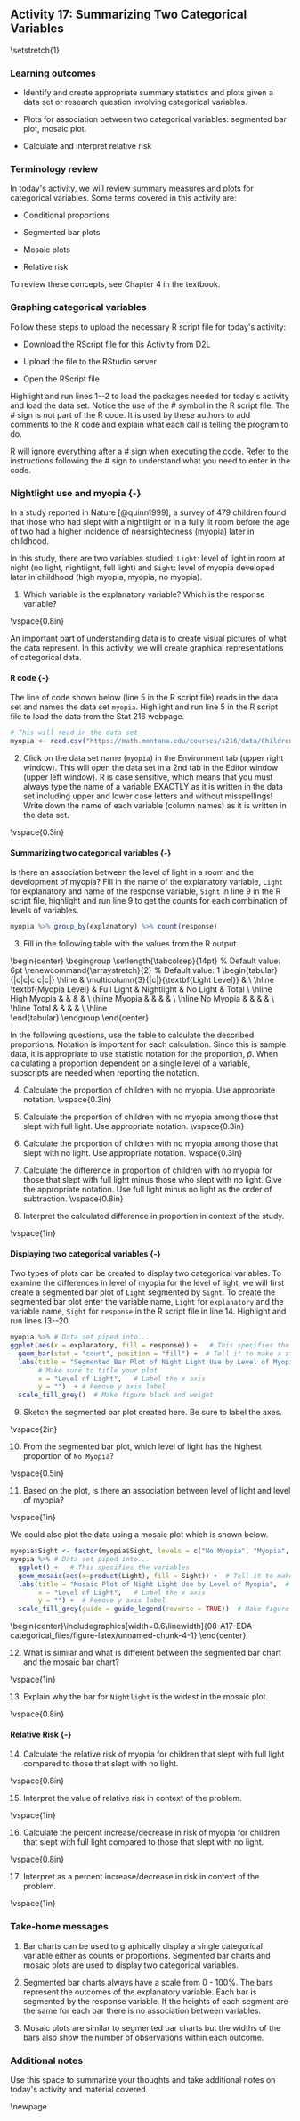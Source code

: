 ## Activity 17:  Summarizing Two Categorical Variables


\setstretch{1}

### Learning outcomes

* Identify and create appropriate summary statistics and plots given a data set or research question involving categorical variables.
  
* Plots for association between two categorical variables:
  segmented bar plot, mosaic plot.
  
* Calculate and interpret relative risk
  
### Terminology review

In today's activity, we will review summary measures and plots for categorical variables.  Some terms covered in this activity are:

* Conditional proportions 

* Segmented bar plots

* Mosaic plots

* Relative risk

To review these concepts, see Chapter 4 in the textbook.  

### Graphing categorical variables

Follow these steps to upload the necessary R script file for today's activity: 

* Download the RScript file for this Activity from D2L

* Upload the file to the RStudio server

* Open the RScript file 

Highlight and run lines 1--2 to load the packages needed for today's activity and load the data set. Notice the use of the \# symbol in the R script file.  The \# sign is not part of the R code. It is used by these authors to add comments to the R code and explain what each call is telling the program to do.

R will ignore everything after a \# sign when executing the code. Refer to the instructions following the \# sign to understand what you need to enter in the code.

### Nightlight use and myopia {-}

In a study reported in Nature [@quinn1999], a survey of 479 children found that those who had slept with a nightlight or in a fully lit room before the age of two had a higher incidence of nearsightedness (myopia) later in childhood.

In this study, there are two variables studied: `Light`: level of light in room at night (no light, nightlight, full light) and `Sight`: level of myopia developed later in childhood (high myopia, myopia, no myopia).  

1. Which variable is the explanatory variable? Which is the response variable?

\vspace{0.8in}

An important part of understanding data is to create visual pictures of what the data represent.  In this activity, we will create graphical representations of categorical data.  

#### R code {-}

The line of code shown below (line 5 in the R script file) reads in the data set and names the data set `myopia`.  Highlight and run line 5 in the R script file to load the data from the Stat 216 webpage.


``` r
# This will read in the data set
myopia <- read.csv("https://math.montana.edu/courses/s216/data/ChildrenLightSight.csv") 
```

2.  Click on the data set name (`myopia`) in the Environment tab (upper right window).  This will open the data set in a 2nd tab in the Editor window (upper left window).  R is case sensitive, which means that you must always type the name of a variable EXACTLY as it is written in the data set including upper and lower case letters and without misspellings!  Write down the name of each variable (column names) as it is written in the data set.  

\vspace{0.3in}

#### Summarizing two categorical variables {-}

Is there an association between the level of light in a room and the development of myopia?  Fill in the name of the explanatory variable, `Light` for explanatory and name of the response variable, `Sight` in line 9 in the R script file, highlight and run line 9 to get the counts for each combination of levels of variables. 


``` r
myopia %>% group_by(explanatory) %>% count(response)
```

3.  Fill in the following table with the values from the R output.

\begin{center}
\begingroup
\setlength{\tabcolsep}{14pt} % Default value: 6pt
\renewcommand{\arraystretch}{2} % Default value: 1
\begin{tabular}{|c|c|c|c|c|}
\hline
 & \multicolumn{3}{|c|}{\textbf{Light Level}} & \\ \hline
\textbf{Myopia Level} & Full Light & Nightlight & No Light & Total \\ \hline
 High Myopia & & & & \\ \hline
 Myopia & & & & \\ \hline
 No Myopia & & & & \\ \hline
 Total & & & & \\ \hline  
\end{tabular}
\endgroup
\end{center}

In the following questions, use the table to calculate the described proportions.  Notation is important for each calculation. Since this is sample data, it is appropriate to use statistic notation for the proportion, $\hat{p}$. When calculating a proportion dependent on a single level of a variable, subscripts are needed when reporting the notation.

4.  Calculate the proportion of children with no myopia. Use appropriate notation.
\vspace{0.3in}

5.  Calculate the proportion of children with no myopia among those that slept with full light. Use appropriate notation.
\vspace{0.3in}

6.  Calculate the proportion of children with no myopia among those that slept with no light. Use appropriate notation.
\vspace{0.3in}

7.  Calculate the difference in proportion of children with no myopia for those that slept with full light minus those who slept with no light. Give the appropriate notation. Use full light minus no light as the order of subtraction.
\vspace{0.8in}

8. Interpret the calculated difference in proportion in context of the study.

\vspace{1in}

#### Displaying two categorical variables {-}

Two types of plots can be created to display two categorical variables.  To examine the differences in level of myopia for the level of light, we will first create a segmented bar plot of `Light` segmented by `Sight`.  To create the segmented bar plot enter the variable name, `Light` for `explanatory` and the variable name, `Sight` for `response` in the R script file in line 14. Highlight and run lines 13--20.


``` r
myopia %>% # Data set piped into...
ggplot(aes(x = explanatory, fill = response)) +   # This specifies the variables
  geom_bar(stat = "count", position = "fill") +  # Tell it to make a stacked bar plot
  labs(title = "Segmented Bar Plot of Night Light Use by Level of Myopia",  
       # Make sure to title your plot 
       x = "Level of Light",   # Label the x axis
       y = "")  + # Remove y axis label
  scale_fill_grey()  # Make figure black and weight
```

9. Sketch the segmented bar plot created here. Be sure to label the axes.  

\vspace{2in}

10. From the segmented bar plot, which level of light has the highest proportion of `No Myopia`?

\vspace{0.5in}

11. Based on the plot, is there an association between level of light and level of myopia?

\vspace{1in}

We could also plot the data using a mosaic plot which is shown below.  


``` r
myopia$Sight <- factor(myopia$Sight, levels = c("No Myopia", "Myopia", "High Myopia"))
myopia %>% # Data set piped into...
  ggplot() +   # This specifies the variables
  geom_mosaic(aes(x=product(Light), fill = Sight)) +  # Tell it to make a mosaic plot
  labs(title = "Mosaic Plot of Night Light Use by Level of Myopia",  # Make sure to title your plot 
       x = "Level of Light",   # Label the x axis
       y = "") +  # Remove y axis label
  scale_fill_grey(guide = guide_legend(reverse = TRUE))  # Make figure color
```



\begin{center}\includegraphics[width=0.6\linewidth]{08-A17-EDA-categorical_files/figure-latex/unnamed-chunk-4-1} \end{center}

12.  What is similar and what is different between the segmented bar chart and the mosaic bar chart?

\vspace{1in}

13.  Explain why the bar for `Nightlight` is the widest in the mosaic plot.

\vspace{0.8in}

#### Relative Risk {-}

14.  Calculate the relative risk of myopia for children that slept with full light compared to those that slept with no light.

\vspace{0.8in}

15. Interpret the value of relative risk in context of the problem.

\vspace{1in}

16. Calculate the percent increase/decrease in risk of myopia for children that slept with full light compared to those that slept with no light.

\vspace{0.8in}

17. Interpret as a percent increase/decrease in risk in context of the problem.

\vspace{1in}

### Take-home messages

1.	Bar charts can be used to graphically display a single categorical variable either as counts or proportions.  Segmented bar charts and mosaic plots are used to display two categorical variables.

2. Segmented bar charts always have a scale from 0 - 100%. The bars represent the outcomes of the explanatory variable. Each bar is segmented by the response variable. If the heights of each segment are the same for each bar there is no association between variables.

3. Mosaic plots are similar to segmented bar charts but the widths of the bars also show the number of observations within each outcome. 


### Additional notes

Use this space to summarize your thoughts and take additional notes on today's activity and material covered.

\newpage

